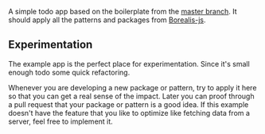 A simple todo app based on the boilerplate from the [master branch](https://github.com/borealisgroup/react-boilerplate/tree/master). It should apply all the patterns and packages from [Borealis-js](https://github.com/borealisgroup/borealis-js).

## Experimentation

The example app is the perfect place for experimentation. Since it's small enough todo some quick refactoring. 

Whenever you are developing a new package or pattern, try to apply it here so that you can get a real sense of the impact. Later you can proof through a pull request that your package or pattern is a good idea. If this example doesn't have the feature that you like to optimize like fetching data from a server, feel free to implement it.
